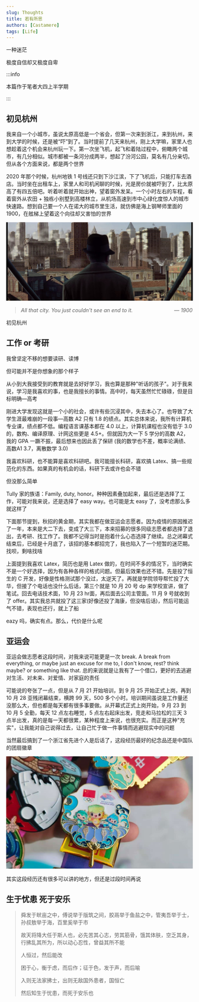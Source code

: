 ```yaml
---
slug: Thoughts
title: 若有所思
authors: [Castamere]
tags: [Life]
---
```


一种迷茫

<!--truncate-->

极度自信却又极度自卑

:::info

本篇作于笔者大四上半学期

:::

## 初见杭州

我来自一个小城市，虽说太原高低是一个省会，但第一次来到浙江，来到杭州，来到大学的时候，还是被“吓”到了。当时提前了几天来杭州，刚上大学嘛，家里人也想趁着这个机会来杭州玩一下。第一次坐飞机，起飞和着陆过程中，俯瞰两个城市，有几分相似。城市都被一条河分成两半，想起了汾河公园，莫名有几分亲切。但从各个方面来说，都是两个世界

2020 年那个时候，杭州地铁 1 号线还只到下沙江滨，下了飞机后，只能打车去酒店。当时坐在出租车上，家里人和司机闲聊的时候，光是房价就被吓到了，比太原高了有四五倍吧。听着听着就开始出神，望着窗外发呆。一个小时左右的车程，看着窗外从农田 + 独栋小别墅到高楼林立，从机场高速到市中心绿化度惊人的城市快速路。想到自己要一个人在诺大的城市里生活，就仿佛是海上钢琴师里面的 1900，在舷梯上望着这个向往却又害怕的世界

![1900](./image/1900.JPG "海上钢琴师")

> _All that city. You just couldn't see an end to it. &#8195; &#8195; &#8195; &#8195; &#8195; &#8195; — 1900_

初见杭州

## 工作 or 考研

我曾坚定不移的想要读研、读博

但可能并不是你想象的那个样子

从小到大我接受到的教育就是去好好学习，我也算是那种"听话的孩子"。对于我来说，学习是我喜欢的事，也是我擅长的事情。高中时，每天虽然忙忙碌碌，但是目标明确—高考

刚进大学发现这就是一个小的社会，或许有些沉浸其中，失去本心了。也导致了大学生涯最难崩的一段事—高数 A2 只有 1.8 的绩点。其实总体来说，我所有计算机专业课，绩点都不低。编程语言课基本都在 4.0 以上，计算机课程也没有低于 3.0 的，数构、编译原理、计网这些更是 4.5+。但就因为大一下 5 学分的高数 A2，我的 GPA 一蹶不振，最后想来也因此丢了保研 (我的数学也不差，概率论满绩、高数A1 3.7，离散数学 3.0)

我喜欢科研，也不能算是喜欢科研吧。我可能擅长科研，喜欢搞 Latex、搞一些规范化的东西。如果真的有机会的话，科研下去或许也会不错

但没那么简单

Tully 家的族语：Family, duty, honor。种种因素叠加起来，最后还是选择了工作，可能对我来说，还是选择了 easy way。也可能是太 easy 了，没考虑那么多就这样了

下面那节提到，秋招的黄金期，其实我都在做亚运会志愿者。因为疫情的原因推迟了一年，本来是大二下去，变成了大三下，本来招募的很多同级志愿者都选择了退出，去考研、找工作了。我都不记得当时是抱着什么心态选择了继续。总之闭幕式结束后，已经是十月底了，该招的基本都招完了，我也陷入了一个短暂的迷茫期。找呗，剩啥找啥

上面提到我喜欢 Latex，简历也是用 Latex 做的，在时间不多的情况下，当时确实不是一个好选择，因为有各种各样的格式问题。但最后效果也还不错。先是投了恒生的 C 开发，好像是性格测试那个没过，太逆天了。再就是学院领导帮忙投了大华，但接了个电话也没什么后话，第三个就是 10 月 20 号 dp 来学校宣讲，做了笔试。回去电话技术面，10 月 23 hr面，再后面去公司主管面。11 月 9 号就收到了 offer。其实我总共就投了这三家(好像还投了海康，但没啥后话)，然后可能运气不错，表现也还行，就上了船

eazy 吗，确实有点。那么，代价是什么呢

## 亚运会

亚运会做志愿者这段时间，对我来说可能更是一次 break. A break from everything, or maybe just an excuse for me to, I don't know, rest? think maybe? or something like that. 总的来说就是让我有了一个借口，更好的去逃避对生活、对未来、对爱情、对家庭的责任

可能说的夸张了一点，但是从 7 月 21 开始培训，到 9 月 25 开始正式上岗，再到 10 月 28 亚残闭幕结束，横跨 99 天，500 多个小时。培训期间虽说是工作量还没那么大，但也都是每天都有很多事要做。从开幕式正式上岗开始，9 月 23 到 10 月 5 全勤，每天 12 点左右睡觉，5 点左右起床出发，竞走和马拉松的三天 3 点半出发，真的是每一天都很累，某种程度上来说，也很充实。而正是这种"充实"，让我能对自己说得过去，让自己忙于做一件事情而逃避现实中的问题

当然最后搞到了一个浙江省先进个人是后话了，这段经历最好的纪念品还是中国队的团扇徽章

![ping](./image/pin.jpg)

其实这段经历还有很多可以讲的地方，但还是过段时间再说

## 生于忧患 死于安乐

> 舜发于畎亩之中，傅说举于版筑之间，胶鬲举于鱼盐之中，管夷吾举于士，孙叔敖举于海，百里奚举于市
> 
> 故天将降大任于斯人也，必先苦其心志，劳其筋骨，饿其体肤，空乏其身，行拂乱其所为，所以动心忍性，曾益其所不能
> 
> 人恒过，然后能改
> 
> 困于心，衡于虑，而后作；征于色，发于声，而后喻
> 
> 入则无法家拂士，出则无敌国外患者，国恒亡
> 
> 然后知生于忧患，而死于安乐也

